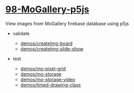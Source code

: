 # [98-MoGallery-p5js](https://github.com/molab-itp/98-MoGallery-p5js)

View images from MoGallery firebase database using p5js

- validate

  - [demos/createImg-board](demos/createImg-board/)
  - [demos/createImg-slide-show](demos/createImg-slide-show)

- test
  - [demos/mo-pixel-grid](demos/mo-pixel-grid)
  - [demos/mo-storage](demos/mo-storage)
  - [demos/mo-storage-video](demos/mo-storage-video)
  - [demos/timed-drawing-class](demos/timed-drawing-class)

<!--
- hold
- [demos/draw-share](demos/draw-share)
- [demos/draw-video](demos/draw-video)
-
-->

<!--
Using github pages to view this repo

- [github.io/98-MoGallery-p5js](https://molab-itp.github.io/98-MoGallery-p5js/)

## Issues

- [] demos/createImg-board does to read store on first launch, sometimes

<!--
v21 -- updated mo-pixel-grid/storeRootKey
-->
